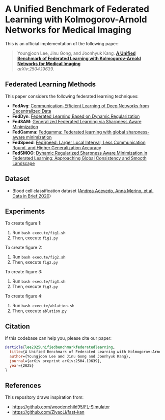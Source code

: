 # A Unified Benchmark of Federated Learning with Kolmogorov-Arnold Networks for Medical Imaging

This is an official implementation of the following paper:
> Youngjoon Lee, Jinu Gong, and Joonhyuk Kang.
**[A Unified Benchmark of Federated Learning with Kolmogorov-Arnold Networks for Medical Imaging](https://arxiv.org/abs/2504.19639)**  
_arXiv:2504.19639_.

## Federated Learning Methods
This paper considers the following federated learning techniques:
- **FedAvg**: [Communication-Efficient Learning of Deep Networks from Decentralized Data](http://proceedings.mlr.press/v54/mcmahan17a/mcmahan17a.pdf)
- **FedDyn**: [Federated Learning Based on Dynamic Regularization](https://openreview.net/pdf?id=B7v4QMR6Z9w)
- **FedSAM**: [Generalized Federated Learning via Sharpness Aware Minimization](https://proceedings.mlr.press/v162/qu22a/qu22a.pdf)
- **FedGamma**: [Fedgamma: Federated learning with global sharpness-aware minimization](https://ieeexplore.ieee.org/abstract/document/10269141)
- **FedSpeed**: [FedSpeed: Larger Local Interval, Less Communication Round, and Higher Generalization Accuracy](https://openreview.net/pdf?id=bZjxxYURKT)
- **FedSMOO**: [Dynamic Regularized Sharpness Aware Minimization in Federated Learning: Approaching Global Consistency and Smooth Landscape](https://proceedings.mlr.press/v202/sun23h.html)

## Dataset
- Blood cell classification dataset ([Andrea Acevedo, Anna Merino, et al. Data in Brief 2020](https://www.sciencedirect.com/science/article/pii/S2352340920303681))

## Experiments

To create figure 1:
1. Run `bash execute/fig1.sh`
2. Then, execute `fig1.py`


To create figure 2:
1. Run `bash execute/fig2.sh`
2. Then, execute `fig2.py`

To create figure 3:
1. Run `bash execute/fig3.sh`
2. Then, execute `fig3.py`

To create figure 4:
1. Run `bash execute/ablation.sh`
2. Then, execute `ablation.py`

## Citation
If this codebase can help you, please cite our paper: 
```bibtex
@article{lee2025unifiedbenchmarkfederatedlearning,
  title={A Unified Benchmark of Federated Learning with Kolmogorov-Arnold Networks for Medical Imaging},
  author={Youngjoon Lee and Jinu Gong and Joonhyuk Kang},
  journal={arXiv preprint arXiv:2504.19639},
  year={2025}
}
```

## References
This repository draws inspiration from:
- https://github.com/woodenchild95/FL-Simulator
- https://github.com/ZiyaoLi/fast-kan